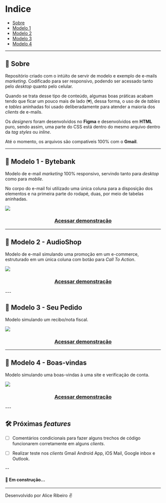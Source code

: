 # Indice
- [Sobre](#-sobre)
- [Modelo 1](#-Modelo-1---Bytebank)
- [Modelo 2](#-Modelo-2---AudioShop)
- [Modelo 3](#-Modelo-3---Seu-Pedido)
- [Modelo 4](#-Modelo-4---Boas-vindas)

---

## 📑 Sobre

Repositório criado com o intúito de servir de modelo e exemplo de e-mails *marketing*. Codificado para ser responsivo, podendo ser acessado tanto pelo *desktop* quanto pelo celular. 

Quando se trata desse tipo de conteúdo, algumas boas práticas acabam tendo que ficar um pouco mais de lado (💔), dessa forma, o uso de de *tables* e *tables* aninhadas foi usado deliberadamente para atender a maioria dos *clients* de e-mails.

Os *designers* foram desenvolvidos no **Figma** e desenvolvidos em **HTML** puro, sendo assim, uma parte do CSS está dentro do mesmo arquivo dentro da *tag styles* ou *inline*. 

Até o momento, os arquivos são compatíveis 100% com o **Gmail**.

---

## 📩 Modelo 1 - Bytebank

Modelo de e-mail *marketing* 100% responsivo, servindo tanto para *desktop* como para *mobile*.

No corpo do e-mail foi utilizado uma única coluna para a disposição dos elementos e na primeira parte do rodapé, duas, por meio de tabelas aninhadas. 

<img src="https://ik.imagekit.io/aliceribeiro/Bytebank_-_Desktop_e_Mobile_BElb9NjW1.png">

<h3 align="center">
  <a href="https://aliceribeiro.github.io/email_marketing/mail_mkt_bytebank/mail_mkt_convite.html">Acessar demonstração</a>
</h3>

---

## 📩 Modelo 2 - AudioShop

Modelo de e-mail simulando uma promoção em um e-commerce, estruturado em um única coluna com botão para *Call To Action*. 

<img src="https://ik.imagekit.io/aliceribeiro/AudioShop_-_Desktop__img__LhZCSWLc6.png">

<h3 align="center">
  <a href="https://aliceribeiro.github.io/email_marketing/mail_mkt_audioshop/mail_mkt_audioshop.html">Acessar demonstração</a>
</h3>
---

## 📩 Modelo 3 - Seu Pedido

Modelo simulando um recibo/nota fiscal.

<img src="https://ik.imagekit.io/aliceribeiro/
Recibo_-_Desktop__img__zNCAxBW1I.png">

<h3 align="center">
  <a href="https://aliceribeiro.github.io/email_marketing/mail_mkt_recibo/mail_mkt_recibo.html">Acessar demonstração</a>
</h3>

---

## 📩 Modelo 4 - Boas-vindas

Modelo simulando uma boas-vindas à uma site e verificação de conta.

<img src="https://ik.imagekit.io/aliceribeiro/Boas-vindas_-_Desktop__img__rneXM8_K_.png">

<h3 align="center">
  <a href="https://aliceribeiro.github.io/email_marketing/mail_mkt_verificacao/mail_mkt_verificacao_conta.html">Acessar demonstração</a>
</h3>
---

## 🛠 Próximas *features*

- [ ] Comentários condicionais para fazer alguns trechos de código funcionarem corretamente em alguns *clients*.

- [ ] Realizar teste nos *clients* Gmail Android App, iOS Mail, Google inbox e Outlook.

--

<h4>🚧 Em construção...</h4>

---
Desenvolvido por Alice Ribeiro ✌
